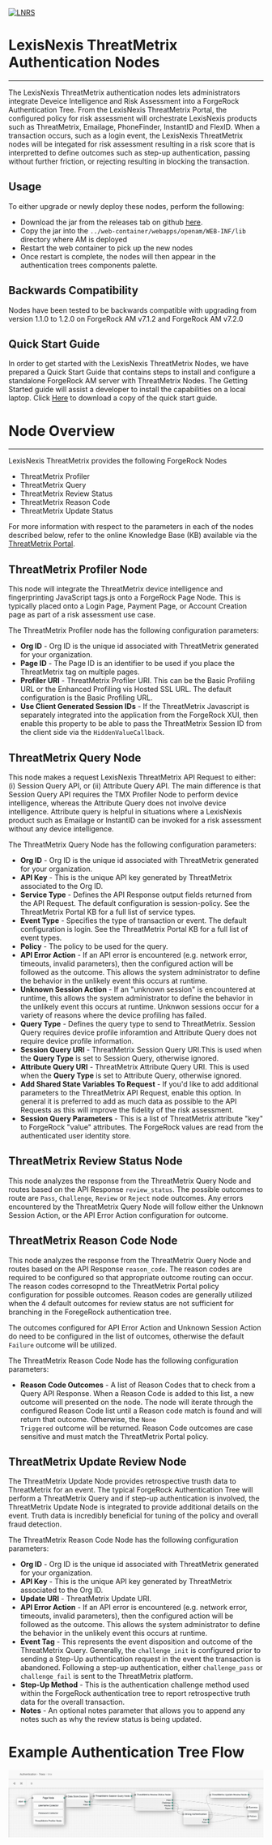 [![LNRS](https://risk.lexisnexis.com/Areas/LNRS/img/logo.png)](https://risk.lexisnexis.com/threatmetrix)
# LexisNexis ThreatMetrix Authentication Nodes

---

The LexisNexis ThreatMetrix authentication nodes lets administrators integrate Deveice Intelligence
and Risk Assessment into a ForgeRock Authentication Tree. From the LexisNexis ThreatMetrix Portal, the
configured policy for risk assessment will orchestrate LexisNexis products such as ThreatMetrix, Emailage, 
PhoneFinder, InstantID and FlexID.  When a transaction occurs, such as a login event, the LexisNexis 
ThreatMetrix nodes will be integated for risk assessment resulting in a risk score that is interpretted
to define outcomes such as step-up authentication, passing without further friction, or rejecting 
resulting in blocking the transaction.


## Usage
To either upgrade or newly deploy these nodes, perform the following:
- Download the jar from the releases tab on github [here](https://github.com/ForgeRock/ThreatMetrix-Auth-Nodes/releases/tag/1.1.0). 
- Copy the jar into the `../web-container/webapps/openam/WEB-INF/lib` directory where AM is 
deployed
- Restart the web container to pick up the new nodes
- Once restart is complete, the nodes will then appear in the authentication trees components palette.

## Backwards Compatibility
Nodes have been tested to be backwards compatible with upgrading from version 1.1.0 to 1.2.0 on ForgeRock AM v7.1.2 and ForgeRock AM v7.2.0

## Quick Start Guide
In order to get started with the LexisNexis ThreatMetrix Nodes, we have prepared a Quick Start Guide that contains steps to install and configure a standalone ForgeRock AM server with ThreatMetrix Nodes. The Getting Started guide will assist a developer to install the capabilities on a local laptop. Click [Here](./docs/FGRK-Getting-Started-Guide.pdf) to download a copy of the quick start guide.

# Node Overview

---

LexisNexis ThreatMetrix provides the following ForgeRock Nodes
- ThreatMetrix Profiler
- ThreatMetrix Query
- ThreatMetrix Review Status
- ThreatMetrix Reason Code
- ThreatMetrix Update Status

For more information with respect to the parameters in each of the nodes described below, refer to the online Knowledge Base (KB) available via the [ThreatMetrix Portal](https://portal.threatmetrix.com).

## ThreatMetrix Profiler Node
This node will integrate the ThreatMetrix device intelligence and fingerprinting JavaScript tags.js onto a ForgeRock Page Node. This is typically placed onto a Login Page, Payment Page, or Account Creation page as part of a risk assessment use case.

The ThreatMetrix Profiler node has the following configuration parameters:
* **Org ID** - Org ID is the unique id associated with ThreatMetrix generated for your organization.
* **Page ID** - The Page ID is an identifier to be used if you place the ThreatMetrix tag on multiple pages.
* **Profiler URI** - ThreatMetrix Profiler URI. This can be the Basic Profiling URL or the Enhanced Profiling vis Hosted SSL URL. The default configuration is the Basic Profiling URL.
* **Use Client Generated Session IDs** - If the ThreatMetrix Javascript is separately integrated into the application
 from the ForgeRock XUI, then enable this property to be able to pass the ThreatMetrix Session ID from the client
  side via the <code>HiddenValueCallback</code>.

## ThreatMetrix Query Node
This node makes a request LexisNexis ThreatMetrix API Request to either: (i) Session Query API, or (ii) Attribute Query API.  The main difference is that Session Query API requires the TMX Profiler Node to perform device intelligence, whereas the Attribute Query does not involve device intelligence.  Attribute query is helpful in situations where a LexisNexis product such as Emailage or InstantID can be invoked for a risk assessment without any device intelligence.

The ThreatMetrix Query Node has the following configuration parameters:
* **Org ID** - Org ID is the unique id associated with ThreatMetrix generated for your organization.
* **API Key** - This is the unique API key generated by ThreatMetrix associated to the Org ID.
* **Service Type** - Defines the API Response output fields returned from the API Request. The default configuration is session-policy. See the ThreatMetrix Portal KB for a full list of service types.
* **Event Type** - Specifies the type of transaction or event. The default configuration is login. See the ThreatMetrix Portal KB for a full list of event types.
* **Policy** - The policy to be used for the query. 
* **API Error Action** - If an API error is encountered (e.g. network error, timeouts, invalid parameters), then the configured action will be followed as the outcome. This allows the system administrator to define the behavior in the unlikely event this occurs at runtime.
* **Unknown Session Action** - If an "unknown session" is encountered at runtime, this allows the system administrator to define the behavior in the unlikely event this occurs at runtime. Unknwon sessions occur for a variety of reasons where the device profiling has failed. 
* **Query Type** - Defines the query type to send to ThreatMetrix. Session Query requires device profile inforamtion and Attribute Query does not require device profile information.
* **Session Query URI** - ThreatMetrix Session Query URI.This is used when the **Query Type** is set to Session Query, otherwise ignored.
* **Attribute Query URI** - ThreatMetrix Attribute Query URI. This is used when the **Query Type** is set to Attribute Query, otherwise ignored.
* **Add Shared State Variables To Request** - If you'd like to add additional parameters to the ThreatMetrix API Request, enable this option. In general it is preferred to add as much data as possible to the API Requests as this will improve the fidelity of the risk assessment.
* **Session Query Parameters** -  This is a list of ThreatMetrix attribute "key" to ForgeRock "value" attributes. The ForgeRock values are read from the authenticated user identity store.

## ThreatMetrix Review Status Node
This node analyzes the response from the ThreatMetrix Query Node and routes based on the API Response <code>review_status</code>.  The possible outcomes to route are <code>Pass</code>, <code>Challenge</code>, <code>Review</code> or <code>Reject</code> node outcomes.  Any errors encountered by the ThreatMetrix Query Node will follow either the Unknown Session Action, or the API Error Action configuration for outcome.
 
## ThreatMetrix Reason Code Node
This node analyzes the response from the ThreatMetrix Query Node and routes based on the API Response <code>reason_code</code>. The reason codes are required to be configured so that appropriate outcome routing can occur. The reason codes corresopnd to the ThreatMetrix Portal policy configuration for possible outcomes. Reason codes are generally utilized when the 4 default outcomes for review status are not sufficient for branching in the ForegeRock authentication tree.
 
The outcomes configured for API Error Action and Unknown Session Action do need to be configured in the list of outcomes, otherwise the default <code>Failure</code> outcome will be utilized.

The ThreatMetrix Reason Code Node has the following configuration parameters:
* **Reason Code Outcomes** - A list of Reason Codes that to check from a Query API Response. When a Reason Code is added to this list, a new outcome will presented on the node. The node will iterate through the configured Reason Code list until a Reason code match is found and will return that outcome. Otherwise, the <code>None Triggered</code> outcome will be returned. Reason Code outcomes are case sensitive and must match the ThreatMetrix Portal policy.
 
## ThreatMetrix Update Review Node
The ThreatMetrix Update Node provides retrospective trusth data to ThreatMetrix for an event. The typical ForgeRock Authentication Tree will perform a ThreatMetrix Query and if step-up authentication is involved, the ThreatMetrix Update Node is integrated to provide additional details on the event. Truth data is incredibly beneficial for tuning of the policy and overall fraud detection.

The ThreatMetrix Reason Code Node has the following configuration parameters:
* **Org ID** - Org ID is the unique id associated with ThreatMetrix generated for your organization.
* **API Key** - This is the unique API key generated by ThreatMetrix associated to the Org ID.
* **Update URI** - ThreatMetrix Update URI.
* **API Error Action** - If an API error is encountered (e.g. network error, timeouts, invalid parameters), then the configured action will be followed as the outcome. This allows the system administrator to define the behavior in the unlikely event this occurs at runtime.
* **Event Tag** - This represents the event disposition and outcome of the ThreatMetrix Query. Generally, the <code>challenge_init</code> is configured prior to sending a Step-Up authentication request in the event the transaction is abandoned. Following a step-up authentication, either <code>challenge_pass</code> or <code>challenge_fail</code> is sent to the ThreatMetrix platform.
* **Step-Up Method** - This is the authentication challenge method used within the ForgeRock authentication tree to report retrospective truth data for the overall transaction. 
* **Notes** - An optional notes parameter that allows you to append any notes such as why the review status is being updated.

# Example Authentication Tree Flow
 
![SAML_TREE](./images/threatmetrix_flow.png)
